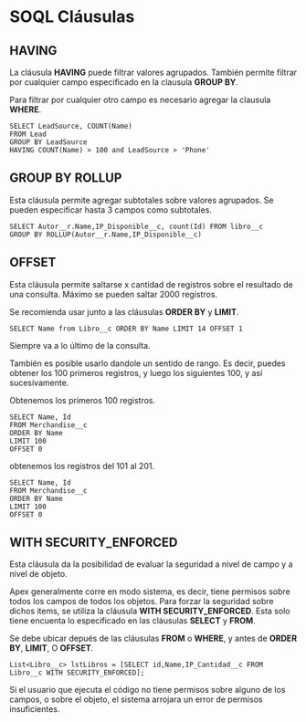 # SOQL Cláusulas

## HAVING

La cláusula **HAVING** puede filtrar valores agrupados. También permite filtrar por cualquier campo especificado en la clausula **GROUP BY**. 

Para filtrar por cualquier otro campo es necesario agregar la clausula **WHERE**.

```Apex
SELECT LeadSource, COUNT(Name)
FROM Lead
GROUP BY LeadSource
HAVING COUNT(Name) > 100 and LeadSource > 'Phone'
```
## GROUP BY ROLLUP

Esta cláusula permite agregar subtotales sobre valores agrupados. Se pueden especificar hasta 3 campos como subtotales. 

```Apex
SELECT Autor__r.Name,IP_Disponible__c, count(Id) FROM libro__c
GROUP BY ROLLUP(Autor__r.Name,IP_Disponible__c)
```

## OFFSET

Esta cláusula permite saltarse x cantidad de registros sobre el resultado de una consulta. Máximo se pueden saltar 2000 registros. 

Se recomienda usar junto a las cláusulas **ORDER BY** y **LIMIT**.

```Apex
SELECT Name from Libro__c ORDER BY Name LIMIT 14 OFFSET 1
```
Siempre va a lo último de la consulta.

También es posible usarlo dandole un sentido de rango. Es decir, puedes obtener los 100 primeros registros, y luego los siguientes 100, y así sucesivamente.

Obtenemos los primeros 100 registros.

```Apex
SELECT Name, Id
FROM Merchandise__c
ORDER BY Name
LIMIT 100
OFFSET 0
```

obtenemos los registros del 101 al 201. 

```Apex
SELECT Name, Id
FROM Merchandise__c
ORDER BY Name
LIMIT 100
OFFSET 0
```
## WITH SECURITY_ENFORCED

Esta cláusula da la posibilidad de evaluar la seguridad a nivel de campo y a nivel de objeto. 

Apex generalmente corre en modo sistema, es decir, tiene permisos sobre todos los campos de todos los objetos. Para forzar la seguridad sobre dichos items, se utiliza la cláusula **WITH SECURITY_ENFORCED**. Esta solo tiene encuenta lo especificado en las cláusulas **SELECT** y **FROM**.

Se debe ubicar depués de las cláusulas **FROM**  o **WHERE**, y antes de **ORDER BY**, **LIMIT**, O **OFFSET**.

```Apex
List<Libro__c> lstLibros = [SELECT id,Name,IP_Cantidad__c FROM Libro__c WITH SECURITY_ENFORCED];
```

Si el usuario que ejecuta el código no tiene permisos sobre alguno de los campos, o sobre el objeto, el sistema arrojara un error de permisos insuficientes. 

